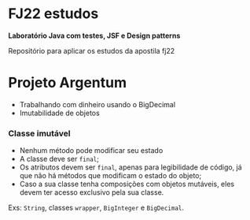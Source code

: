 # FJ22 estudos 

**Laboratório Java com testes, JSF e Design patterns**

Repositório para aplicar os estudos da apostila fj22  

# Projeto Argentum  

* Trabalhando com dinheiro usando o BigDecimal  
* Imutabilidade de objetos  

### Classe imutável  
* Nenhum método pode modificar seu estado  
* A classe deve ser ```final```;  
* Os atributos devem ser ```final```, apenas para legibilidade de código, já que não há métodos que modificam o estado do objeto;  
* Caso a sua classe tenha composições com objetos mutáveis, eles devem ter acesso exclusivo pela sua classe.  

Exs: ```String```, classes ```wrapper```, ```BigInteger``` e ```BigDecimal```.  


